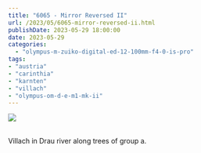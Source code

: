 ```yaml
---
title: "6065 - Mirror Reversed II"
url: /2023/05/6065-mirror-reversed-ii.html
publishDate: 2023-05-29 18:00:00
date: 2023-05-29
categories:
  - "olympus-m-zuiko-digital-ed-12-100mm-f4-0-is-pro"
tags:
- "austria"
- "carinthia"
- "karnten"
- "villach"
- "olympus-om-d-e-m1-mk-ii"
---
```

<div class="container">
<div class="center"><a target="_blank" href="https://d25zfm9zpd7gm5.cloudfront.net/1200x1200/2020/20200119_155225_lr.jpg"><img class="webfeedsFeaturedVisual" src="https://d25zfm9zpd7gm5.cloudfront.net/0600x0600/2020/20200119_155225_lr.jpg" /></a></div>
</div>
<br />

Villach in Drau river along trees of group a.
